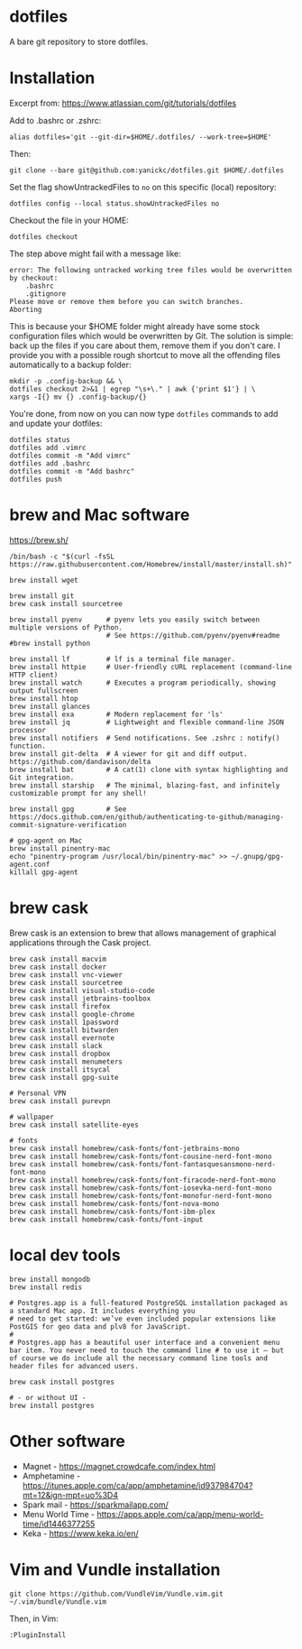 # dotfiles

A bare git repository to store dotfiles.

# Installation

Excerpt from: https://www.atlassian.com/git/tutorials/dotfiles

Add to .bashrc or .zshrc:
```
alias dotfiles='git --git-dir=$HOME/.dotfiles/ --work-tree=$HOME'
```

Then:
```
git clone --bare git@github.com:yanickc/dotfiles.git $HOME/.dotfiles
```

Set the flag showUntrackedFiles to `no` on this specific (local) repository:
```
dotfiles config --local status.showUntrackedFiles no
```

Checkout the file in your HOME:
```
dotfiles checkout
```



The step above might fail with a message like:
```
error: The following untracked working tree files would be overwritten by checkout:
    .bashrc
    .gitignore
Please move or remove them before you can switch branches.
Aborting
```

This is because your $HOME folder might already have some stock configuration files 
which would be overwritten by Git. The solution is simple: back up the files if you 
care about them, remove them if you don't care. I provide you with a possible rough 
shortcut to move all the offending files automatically to a backup folder:

```
mkdir -p .config-backup && \
dotfiles checkout 2>&1 | egrep "\s+\." | awk {'print $1'} | \
xargs -I{} mv {} .config-backup/{}
```


You're done, from now on you can now type `dotfiles` commands to add and update your dotfiles:
```
dotfiles status
dotfiles add .vimrc
dotfiles commit -m "Add vimrc"
dotfiles add .bashrc
dotfiles commit -m "Add bashrc"
dotfiles push
```

# brew and Mac software
https://brew.sh/
```
/bin/bash -c "$(curl -fsSL https://raw.githubusercontent.com/Homebrew/install/master/install.sh)"
```

```
brew install wget

brew install git
brew cask install sourcetree

brew install pyenv      # pyenv lets you easily switch between multiple versions of Python.
                        # See https://github.com/pyenv/pyenv#readme
#brew install python

brew install lf         # lf is a terminal file manager.
brew install httpie     # User-friendly cURL replacement (command-line HTTP client)
brew install watch      # Executes a program periodically, showing output fullscreen
brew install htop 
brew install glances 
brew install exa        # Modern replacement for 'ls'
brew install jq         # Lightweight and flexible command-line JSON processor
brew install notifiers  # Send notifications. See .zshrc : notify() function.
brew install git-delta  # A viewer for git and diff output. https://github.com/dandavison/delta
brew install bat        # A cat(1) clone with syntax highlighting and Git integration. 
brew install starship   # The minimal, blazing-fast, and infinitely customizable prompt for any shell! 

brew install gpg        # See https://docs.github.com/en/github/authenticating-to-github/managing-commit-signature-verification

# gpg-agent on Mac
brew install pinentry-mac
echo "pinentry-program /usr/local/bin/pinentry-mac" >> ~/.gnupg/gpg-agent.conf
killall gpg-agent

```

# brew cask
Brew cask is an extension to brew that allows management of graphical applications through the Cask project. 

```
brew cask install macvim
brew cask install docker
brew cask install vnc-viewer
brew cask install sourcetree 
brew cask install visual-studio-code
brew cask install jetbrains-toolbox
brew cask install firefox
brew cask install google-chrome
brew cask install 1password
brew cask install bitwarden
brew cask install evernote
brew cask install slack
brew cask install dropbox
brew cask install menumeters
brew cask install itsycal
brew cask install gpg-suite

# Personal VPN
brew cask install purevpn

# wallpaper
brew cask install satellite-eyes

# fonts
brew cask install homebrew/cask-fonts/font-jetbrains-mono
brew cask install homebrew/cask-fonts/font-cousine-nerd-font-mono
brew cask install homebrew/cask-fonts/font-fantasquesansmono-nerd-font-mono
brew cask install homebrew/cask-fonts/font-firacode-nerd-font-mono
brew cask install homebrew/cask-fonts/font-iosevka-nerd-font-mono
brew cask install homebrew/cask-fonts/font-monofur-nerd-font-mono
brew cask install homebrew/cask-fonts/font-nova-mono
brew cask install homebrew/cask-fonts/font-ibm-plex
brew cask install homebrew/cask-fonts/font-input
```

# local dev tools
```
brew install mongodb
brew install redis

# Postgres.app is a full-featured PostgreSQL installation packaged as a standard Mac app. It includes everything you 
# need to get started: we’ve even included popular extensions like PostGIS for geo data and plv8 for JavaScript.
# 
# Postgres.app has a beautiful user interface and a convenient menu bar item. You never need to touch the command line # to use it – but of course we do include all the necessary command line tools and header files for advanced users.

brew cask install postgres

# - or without UI -
brew install postgres

```

# Other software
- Magnet - https://magnet.crowdcafe.com/index.html
- Amphetamine - https://itunes.apple.com/ca/app/amphetamine/id937984704?mt=12&ign-mpt=uo%3D4
- Spark mail - https://sparkmailapp.com/
- Menu World Time - https://apps.apple.com/ca/app/menu-world-time/id1446377255
- Keka - https://www.keka.io/en/

# Vim and Vundle installation
```
git clone https://github.com/VundleVim/Vundle.vim.git ~/.vim/bundle/Vundle.vim
```

Then, in Vim: 
```
:PluginInstall
```

